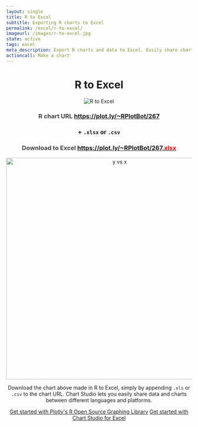 ```yaml
---
layout: single
title: R to Excel
subtitle: Exporting R charts to Excel
permalink: /excel/r-to-excel/
imageurl: /images/r-to-excel.jpg
state: active
tags: excel
meta_description: Export R charts and data to Excel. Easily share charts and data between R and Excel users.
actioncall: Make a chart
---
```


<div style="text-align:center;">

<h1>R to Excel</h1>

<img src="https://plotly.github.io/images/r-to-excel-cropped.jpg" alt="R to Excel">

<h3 style="color:#444;">
    R chart URL <a href="https://plot.ly/~RPlotBot/267" target="_blank">https://plot.ly/~RPlotBot/267</a>
</h3>

<h3>+ <code>.xlsx</code> or <code>.csv</code></h3>

<h3 style="color:#444;">
    Download to Excel <a href="https://plot.ly/~RPlotBot/267.xlsx" target="_blank">https://plot.ly/~RPlotBot/267<span style="color:red;">.xlsx</span></a>
</h3>

<div>
    <a href="https://plot.ly/~RPlotBot/267/" target="_blank" title="y vs x" style="display: block; text-align: center;"><img src="https://plot.ly/~RPlotBot/267.png" alt="y vs x" style="max-width: 100%;width: 600px;"  width="600" onerror="this.onerror=null;this.src='https://plot.ly/404.png';"></a>
    <script data-plotly="RPlotBot:267"  src="https://plot.ly/embed.js" async></script>
</div>

<p>Download the chart above made in R to Excel, simply by appending <code>.xls</code> or <code>.csv</code> to the chart URL. Chart Studio lets you easily share data and charts between different languages and platforms.</p>

<p style="text-align:center;">
    <a class="button btn-large" href="https://plot.ly/r/">Get started with Plotly's R Open Source Graphing Library</a>
    <a class="button btn-large" href="http://help.plot.ly/excel/">Get started with Chart Studio for Excel</a>
</p>

</div>
